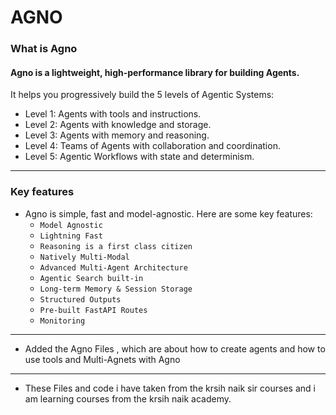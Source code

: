 # AGNO

### What is Agno

#### Agno is a lightweight, high-performance library for building Agents.

It helps you progressively build the 5 levels of Agentic Systems:

- Level 1: Agents with tools and instructions.
- Level 2: Agents with knowledge and storage.
- Level 3: Agents with memory and reasoning.
- Level 4: Teams of Agents with collaboration and coordination.
- Level 5: Agentic Workflows with state and determinism.
--------------------------------------------------------------------------------------------------
### Key features
- Agno is simple, fast and model-agnostic. Here are some key features:
  - `Model Agnostic` 
  - `Lightning Fast` 
  - `Reasoning is a first class citizen`
  - `Natively Multi-Modal`
  - `Advanced Multi-Agent Architecture`
  - `Agentic Search built-in`
  - `Long-term Memory & Session Storage`
  - `Structured Outputs`
  - `Pre-built FastAPI Routes`
  - `Monitoring`
---------------------------------------------------------------------------------------------------
- Added the Agno Files , which are about how to create agents and how to use tools and Multi-Agnets with Agno
----------------------------------------------------------------------------------------------------
- These Files and code i have taken from the krsih naik sir courses and i am learning courses from the krsih naik academy.
